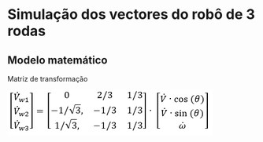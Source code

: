 # Simulação dos vectores do robô de 3 rodas

## Modelo matemático


Matriz de transformação


<img src='matriz.png'>





<!-- $$\begin{pmatrix}\dot{Vw_1}\\\dot{Vw_2}\\\dot{Vw_3}\end{pmatrix} = 
\begin{pmatrix}0 & 2/3 & 1/3\\\ -1/\sqrt{3} & -1/3 & 1/3\\\ 1/\sqrt{3} & -1/3 & 1/3\end{pmatrix}   
\begin{pmatrix}\dot{V_lx}\\\ \dot{V_ly}\\\ \dot{ω}\end{pmatrix}$$ -->


<!-- 
<img src="https://render.githubusercontent.com/render/math?math=\begin{pmatrix}\dot{Vw_1}\\ \dot{Vw_2}\\ \dot{Vw_3}\end{pmatrix} = ">
<img src="https://render.githubusercontent.com/render/math?math=\begin{pmatrix} 0 & 1\\ -1/\sqrt{3}  & 1\\ 1/\sqrt{3}  & 1 \end{pmatrix}">
<img src="https://render.githubusercontent.com/render/math?math=\begin{pmatrix}\dot{V_lx}\\ \dot{V_ly}\\  \dot{w}\end{pmatrix}">

<img src="https://render.githubusercontent.com/render/math?math=e^{i \pi} = -1"> -->
